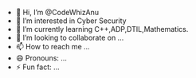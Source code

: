 - 👋 Hi, I’m @CodeWhizAnu
- 👀 I’m interested in Cyber Security
- 🌱 I’m currently learning C++,ADP,DTIL,Mathematics.
- 💞️ I’m looking to collaborate on ...
- 📫 How to reach me ...
- 😄 Pronouns: ...
- ⚡ Fun fact: ...

<!---
CodeWhizAnu/CodeWhizAnu is a ✨ special ✨ repository because its `README.md` (this file) appears on your GitHub profile.
You can click the Preview link to take a look at your changes.
--->
